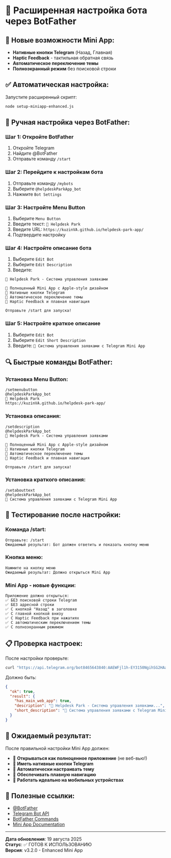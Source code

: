 # 🔧 Расширенная настройка бота через BotFather

## 🚀 **Новые возможности Mini App:**
- **Нативные кнопки Telegram** (Назад, Главная)
- **Haptic Feedback** - тактильная обратная связь
- **Автоматическое переключение темы**
- **Полноэкранный режим** без поисковой строки

## ✅ **Автоматическая настройка:**
Запустите расширенный скрипт:
```bash
node setup-miniapp-enhanced.js
```

## 📱 **Ручная настройка через BotFather:**

### **Шаг 1: Откройте BotFather**
1. Откройте Telegram
2. Найдите @BotFather
3. Отправьте команду `/start`

### **Шаг 2: Перейдите к настройкам бота**
1. Отправьте команду `/mybots`
2. Выберите `@helpdeskParkApp_bot`
3. Нажмите `Bot Settings`

### **Шаг 3: Настройте Menu Button**
1. Выберите `Menu Button`
2. Введите текст: `🚀 Helpdesk Park`
3. Введите URL: `https://kuzinVA.github.io/helpdesk-park-app/`
4. Подтвердите настройку

### **Шаг 4: Настройте описание бота**
1. Выберите `Edit Bot`
2. Выберите `Edit Description`
3. Введите:
```
🎠 Helpdesk Park - Система управления заявками

🚀 Полноценный Mini App с Apple-style дизайном
📱 Нативные кнопки Telegram
🎨 Автоматическое переключение темы
💫 Haptic Feedback и плавная навигация

Отправьте /start для запуска!
```

### **Шаг 5: Настройте краткое описание**
1. Выберите `Edit Bot`
2. Выберите `Edit Short Description`
3. Введите: `🎠 Система управления заявками с Telegram Mini App`

## 🔍 **Быстрые команды BotFather:**

### **Установка Menu Button:**
```
/setmenubutton
@helpdeskParkApp_bot
🚀 Helpdesk Park
https://kuzinVA.github.io/helpdesk-park-app/
```

### **Установка описания:**
```
/setdescription
@helpdeskParkApp_bot
🎠 Helpdesk Park - Система управления заявками

🚀 Полноценный Mini App с Apple-style дизайном
📱 Нативные кнопки Telegram
🎨 Автоматическое переключение темы
💫 Haptic Feedback и плавная навигация

Отправьте /start для запуска!
```

### **Установка краткого описания:**
```
/setabouttext
@helpdeskParkApp_bot
🎠 Система управления заявками с Telegram Mini App
```

## 🧪 **Тестирование после настройки:**

### **Команда /start:**
```
Отправьте: /start
Ожидаемый результат: Бот должен ответить и показать кнопку меню
```

### **Кнопка меню:**
```
Нажмите на кнопку меню
Ожидаемый результат: Должно открыться Mini App
```

### **Mini App - новые функции:**
```
Приложение должно открыться:
✅ БЕЗ поисковой строки Telegram
✅ БЕЗ адресной строки
✅ С кнопкой "Назад" в заголовке
✅ С главной кнопкой внизу
✅ С Haptic Feedback при нажатиях
✅ С автоматическим переключением темы
✅ С полноэкранным режимом
```

## 📋 **Проверка настроек:**

После настройки проверьте:
```bash
curl "https://api.telegram.org/bot8465643840:AAEWFjl1h-EY3150NgihSG2HAaVYLci14Rk/getMe"
```

Должно быть:
```json
{
  "ok": true,
  "result": {
    "has_main_web_app": true,
    "description": "🎠 Helpdesk Park - Система управления заявками...",
    "short_description": "🎠 Система управления заявками с Telegram Mini App"
  }
}
```

## 🎯 **Ожидаемый результат:**

После правильной настройки Mini App должен:
- 🚀 **Открываться как полноценное приложение** (не веб-вью!)
- 📱 **Иметь нативные кнопки Telegram**
- 🎨 **Автоматически настраивать тему**
- 💫 **Обеспечивать плавную навигацию**
- 🎯 **Работать идеально на мобильных устройствах**

## 🔗 **Полезные ссылки:**

- [@BotFather](https://t.me/BotFather)
- [Telegram Bot API](https://core.telegram.org/bots/api)
- [BotFather Commands](https://core.telegram.org/bots#botfather)
- [Mini App Documentation](https://core.telegram.org/bots/webapps)

---

**Дата обновления**: 19 августа 2025  
**Статус**: ✅ ГОТОВ К ИСПОЛЬЗОВАНИЮ  
**Версия**: v3.2.0 - Enhanced Mini App
